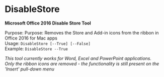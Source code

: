 # DisableStore
<b>Microsoft Office 2016 Disable Store Tool</b>

Purpose: Purpose: Removes the Store and Add-in icons from the ribbon in Office 2016 for Mac apps</br>
Usage: `DisableStore [--True] [--False]`</br>
Example: `DisableStore --True`</br>

<i>This tool currently works for Word, Excel and PowerPoint applications.</i></br>
<i>Only the ribbon icons are removed - the functionality is still present on the 'Insert' pull-down menu
